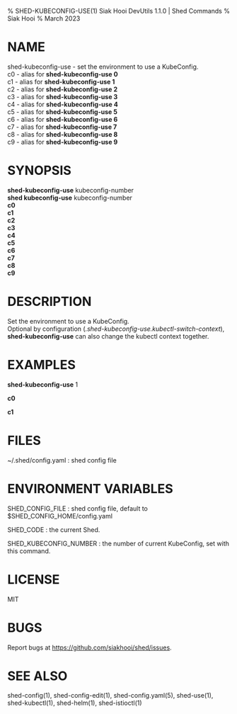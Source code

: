 % SHED-KUBECONFIG-USE(1) Siak Hooi DevUtils 1.1.0 | Shed Commands
% Siak Hooi
% March 2023

# NAME
shed-kubeconfig-use - set the environment to use a KubeConfig.\
c0 - alias for **shed-kubeconfig-use 0**\
c1 - alias for **shed-kubeconfig-use 1**\
c2 - alias for **shed-kubeconfig-use 2**\
c3 - alias for **shed-kubeconfig-use 3**\
c4 - alias for **shed-kubeconfig-use 4**\
c5 - alias for **shed-kubeconfig-use 5**\
c6 - alias for **shed-kubeconfig-use 6**\
c7 - alias for **shed-kubeconfig-use 7**\
c8 - alias for **shed-kubeconfig-use 8**\
c9 - alias for **shed-kubeconfig-use 9**

# SYNOPSIS
**shed-kubeconfig-use** kubeconfig-number\
**shed kubeconfig-use** kubeconfig-number\
**c0**\
**c1**\
**c2**\
**c3**\
**c4**\
**c5**\
**c6**\
**c7**\
**c8**\
**c9**

# DESCRIPTION
Set the environment to use a KubeConfig.\
Optional by configuration (*.shed-kubeconfig-use.kubectl-switch-context*), **shed-kubeconfig-use** can also change the kubectl context together.

# EXAMPLES
**shed-kubeconfig-use** 1

**c0**

**c1**

# FILES
~/.shed/config.yaml
: shed config file

# ENVIRONMENT VARIABLES
SHED_CONFIG_FILE
: shed config file, default to $SHED_CONFIG_HOME/config.yaml

SHED_CODE
: the current Shed.

SHED_KUBECONFIG_NUMBER
: the number of current KubeConfig, set with this command.

# LICENSE
MIT

# BUGS
Report bugs at https://github.com/siakhooi/shed/issues.

# SEE ALSO
shed-config(1), shed-config-edit(1), shed-config.yaml(5), shed-use(1), shed-kubectl(1), shed-helm(1), shed-istioctl(1)
